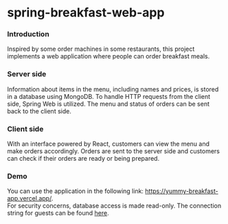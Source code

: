 # spring-breakfast-web-app
### Introduction
Inspired by some order machines in some restaurants, this project implements a web application where people can order breakfast meals.
### Server side
Information about items in the menu, including names and prices, is stored in a database using MongoDB. To handle HTTP requests from the client side, Spring Web is utilized. The menu and status of orders can be sent back to the client side.
### Client side
With an interface powered by React, customers can view the menu and make orders accordingly. Orders are sent to the server side and customers can check if their orders are ready or being prepared.
### Demo
You can use the application in the following link: https://yummy-breakfast-app.vercel.app/.  
For security concerns, database access is made read-only. The connection string for guests can be found [here](https://github.com/danielliao66/spring-breakfast-web-app/blob/main/server/src/main/resources/application.properties).
